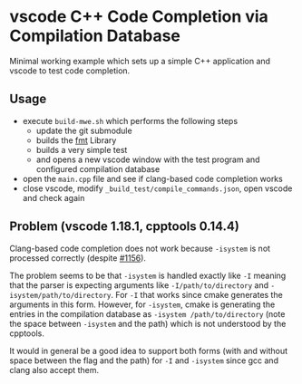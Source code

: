 vscode C++ Code Completion via Compilation Database
===================================================

Minimal working example which sets up a simple C++ application and vscode to test code completion.

Usage
-----
* execute `build-mwe.sh` which performs the following steps
  * update the git submodule
  * builds the [fmt](https://github.com/fmtlib/fmt) Library
  * builds a very simple test
  * and opens a new vscode window with the test program and configured compilation database
* open the `main.cpp` file and see if clang-based code completion works
* close vscode, modify `_build_test/compile_commands.json`, open vscode and check again

Problem (vscode 1.18.1, cpptools 0.14.4)
----------------------------------------
Clang-based code completion does not work because `-isystem` is not processed correctly (despite [#1156](https://github.com/Microsoft/vscode-cpptools/issues/1156)).

The problem seems to be that `-isystem` is handled exactly like `-I` meaning that the parser is expecting arguments like `-I/path/to/directory` and `-isystem/path/to/directory`. For `-I` that works since cmake generates the arguments in this form. However, for `-isystem`, cmake is generating the entries in the compilation database as `-isystem /path/to/directory` (note the space between `-isystem` and the path) which is not understood by the cpptools.

It would in general be a good idea to support both forms (with and without space between the flag and the path) for `-I` and `-isystem` since gcc and clang also accept them.
